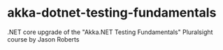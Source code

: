 # akka-dotnet-testing-fundamentals
.NET core upgrade of the "Akka.NET Testing Fundamentals" Pluralsight course by Jason Roberts

